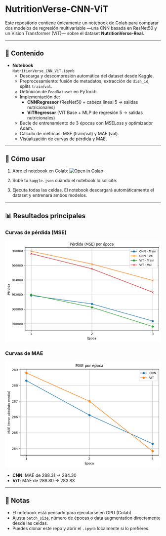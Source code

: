 # NutritionVerse-CNN-ViT 

Este repositorio contiene únicamente un notebook de Colab para comparar dos modelos de regresión multivariable —una CNN basada en ResNet50 y un Vision Transformer (ViT)— sobre el dataset **NutritionVerse‑Real**.

---

## 📓 Contenido

- **Notebook**  
  `NutritionVerse_CNN_ViT.ipynb`  
  - Descarga y descompresión automática del dataset desde Kaggle.  
  - Preprocesamiento: fusión de metadatos, extracción de `dish_id`, splits `train`/`val`.  
  - Definición de `FoodDataset` en PyTorch.  
  - Implementación de:
    - **CNNRegressor** (ResNet50 + cabeza lineal 5 → salidas nutricionales)  
    - **ViTRegressor** (ViT Base + MLP de regresión 5 → salidas nutricionales)  
  - Bucle de entrenamiento de 3 épocas con MSELoss y optimizador Adam.  
  - Cálculo de métricas: MSE (train/val) y MAE (val).  
  - Visualización de curvas de pérdida y MAE.

---

## 🔧 Cómo usar

1. Abre el notebook en Colab:
   [![Open in Colab](https://colab.research.google.com/assets/colab-badge.svg)](https://colab.research.google.com/drive/1K6cpQ7cNFc09UGVXKS2IrpcroWRbP-iw)

2. Sube tu `kaggle.json` cuando el notebook lo solicite.

3. Ejecuta todas las celdas. El notebook descargará automáticamente el dataset y entrenará ambos modelos.

---

## 📊 Resultados principales

### Curvas de pérdida (MSE)

![Curvas de pérdida](results/loss_curves.png)

### Curvas de MAE

![Curvas de MAE](results/mae_curves.png)

- **CNN**: MAE de 288.31 → 284.30  
- **ViT**: MAE de 288.80 → 283.83  

---

## 📌 Notas

- El notebook está pensado para ejecutarse en GPU (Colab).  
- Ajusta `batch_size`, número de épocas o data augmentation directamente desde las celdas.  
- Puedes clonar este repo y abrir el `.ipynb` localmente si lo prefieres.

